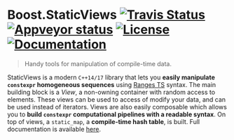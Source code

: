 # Boost.StaticViews [![Travis Status](https://travis-ci.org/BoostGSoC17/static-views.svg?branch=development)](https://travis-ci.org/BoostGSoC17/static-views) [![Appveyor status](https://ci.appveyor.com/api/projects/status/gydxsxfm0o5t311e/branch/development?svg=true)](https://ci.appveyor.com/project/twesterhout/static-views/branch/development) [![License](https://img.shields.io/badge/license-Boost-blue.svg?style=flat)](https://www.boost.org/LICENSE_1_0.txt) [![Documentation](https://img.shields.io/badge/documentation-online-lightgrey.svg?style=flat)](https://boostgsoc17.github.io/static-views)



> Handy tools for manipulation of compile-time data.

StaticViews is a modern `C++14/17` library that lets you **easily manipulate
`constexpr` homogeneous sequences** using [Ranges
TS](https://github.com/ericniebler/range-v3) syntax. The main building block is
a *View*, a non-owning container with random access to elements. These views can
be used to access of modify your data, and can be used instead of iterators.
Views are also easily composable which allows you to **build `constexpr`
computational pipelines with a readable syntax**. On top of views, a
`static_map`, a **compile-time hash table**, is built. Full documentation is
available [here](https://boostgsoc17.github.io/static-views).
